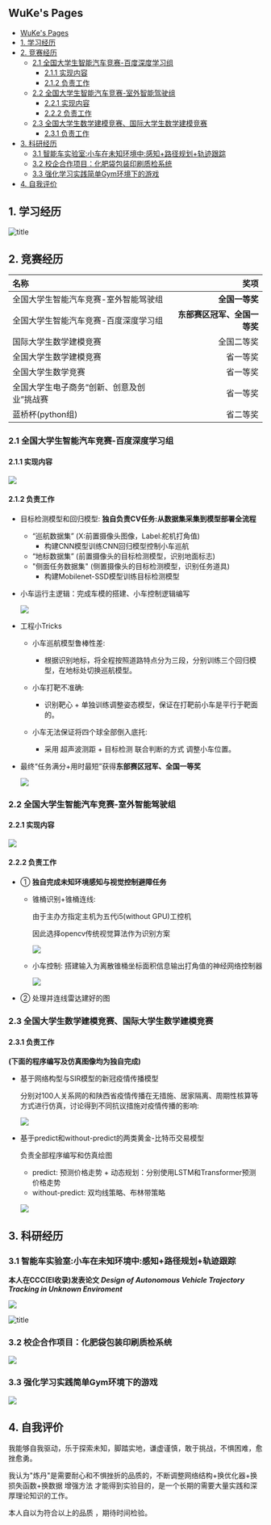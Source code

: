## WuKe's Pages

* [WuKe's Pages](#wukes-pages)
* [1\. 学习经历](#1-学习经历)
* [2\. 竞赛经历](#2-竞赛经历)
  * [2\.1 全国大学生智能汽车竞赛\-百度深度学习组](#21-全国大学生智能汽车竞赛-百度深度学习组)
    * [2\.1\.1 实现内容](#211-实现内容)
    * [2\.1\.2 负责工作](#212-负责工作)
  * [2\.2 全国大学生智能汽车竞赛\-室外智能驾驶组](#22-全国大学生智能汽车竞赛-室外智能驾驶组)
    * [2\.2\.1 实现内容](#221-实现内容)
    * [2\.2\.2 负责工作](#222-负责工作)
  * [2\.3 全国大学生数学建模竞赛、国际大学生数学建模竞赛](#23-全国大学生数学建模竞赛国际大学生数学建模竞赛)
    * [2\.3\.1 负责工作](#231-负责工作)
* [3\. 科研经历](#3-科研经历)
  * [3\.1 智能车实验室:小车在未知环境中:感知\+路径规划\+轨迹跟踪](#31-智能车实验室小车在未知环境中感知路径规划轨迹跟踪)
  * [3\.2 校企合作项目：化肥袋包装印刷质检系统](#32-校企合作项目化肥袋包装印刷质检系统)
  * [3\.3 强化学习实践简单Gym环境下的游戏](#33-强化学习实践简单gym环境下的游戏)
* [4\. 自我评价](#4-自我评价)

## 1. 学习经历

![title](https://img-blog.csdnimg.cn/f90d5077e0dd47fca5b15d340de2fd17.png)

## 2. 竞赛经历

| 名称                                  | 奖项       |
| :------------------------------------ | ---------: |
| 全国大学生智能汽车竞赛-室外智能驾驶组 | **全国一等奖** |
|全国大学生智能汽车竞赛-百度深度学习组|**东部赛区冠军、全国一等奖**|
|国际大学生数学建模竞赛|全国二等奖|
|全国大学生数学建模竞赛|省一等奖|
|全国大学生数学竞赛|省一等奖|
|全国大学生电子商务“创新、创意及创业”挑战赛|省一等奖|
|蓝桥杯(python组)|省二等奖|

### 2.1 全国大学生智能汽车竞赛-百度深度学习组

#### 2.1.1 实现内容

![](https://img-blog.csdnimg.cn/3f4d24194c7f4e3d9b197689bcfd9b27.gif#pic_center)

#### 2.1.2 负责工作

- 目标检测模型和回归模型: **独自负责CV任务:从数据集采集到模型部署全流程**

  - “巡航数据集” (X:前置摄像头图像，Label:舵机打角值)
    - 构建CNN模型训练CNN回归模型控制小车巡航
  - “地标数据集” (前置摄像头的目标检测模型，识别地面标志)
  - "侧面任务数据集" (侧置摄像头的目标检测模型，识别任务道具)
    - 构建Mobilenet-SSD模型训练目标检测模型

- 小车运行主逻辑：完成车模的搭建、小车控制逻辑编写

  ![](https://img-blog.csdnimg.cn/cebb3e7f9a55453185cbdc769ce6ef5d.png#pic_center)

- 工程小Tricks

  - 小车巡航模型鲁棒性差:
    - 根据识别地标，将全程按照道路特点分为三段，分别训练三个回归模型，在地标处切换巡航模型。
  - 小车打靶不准确:

    - 识别靶心 + 单独训练调整姿态模型，保证在打靶前小车是平行于靶面的。
  - 小车无法保证将四个球全部倒入底托:
    - 采用 超声波测距 + 目标检测 联合判断的方式 调整小车位置。

- 最终“任务满分+用时最短”获得**东部赛区冠军、全国一等奖**

  ![](https://img-blog.csdnimg.cn/e8bed9e71da840aaa11f87f3991f919f.png#pic_center)

### 2.2 全国大学生智能汽车竞赛-室外智能驾驶组

#### 2.2.1 实现内容

![](https://img-blog.csdnimg.cn/5ac5e681c34b4b36be933eb7cf16a6d9.png#pic_center)

#### 2.2.2 负责工作

- ①  **独自完成未知环境感知与视觉控制避障任务**

  - 锥桶识别+锥桶连线:  

    由于主办方指定主机为五代i5(without GPU)工控机

    因此选择opencv传统视觉算法作为识别方案

    ![](https://img-blog.csdnimg.cn/e7c9b3803d344ef79df93d5f58f92004.png#pic_center)

  - 小车控制:  搭建输入为离散锥桶坐标面积信息输出打角值的神经网络控制器

    ![](https://img-blog.csdnimg.cn/ea8be326a0994f65bc36e7a75d9bb23d.png#pic_center)

- ② 处理并连线雷达建好的图

### 2.3 全国大学生数学建模竞赛、国际大学生数学建模竞赛

#### 2.3.1 负责工作

**(下面的程序编写及仿真图像均为独自完成)**

- 基于网络构型与SIR模型的新冠疫情传播模型

  分别对100人关系网的和陕西省疫情传播在无措施、居家隔离、周期性核算等方式进行仿真，讨论得到不同抗议措施对疫情传播的影响:

  ![](https://img-blog.csdnimg.cn/89522bbf886e4a099d6a085838acaead.gif#pic_center)

- 基于predict和without-predict的两类黄金-比特币交易模型

  负责全部程序编写和仿真绘图
  
  - predict: 预测价格走势 + 动态规划：分别使用LSTM和Transformer预测价格走势
  - without-predict: 双均线策略、布林带策略
  
  ![](https://img-blog.csdnimg.cn/a933482efb2f49758c2b0ddfc83e1970.png#pic_center)

## 3. 科研经历

### 3.1 智能车实验室:小车在未知环境中:感知+路径规划+轨迹跟踪

**本人在CCC(EI收录)发表论文 *Design of Autonomous Vehicle Trajectory Tracking in Unknown Enviroment***



![](https://img-blog.csdnimg.cn/5903973425754295803c49b062209633.png#pic_center)

![title](https://img-blog.csdnimg.cn/0a91214fc33149d5bcc7897222918506.gif)





### 3.2 校企合作项目：化肥袋包装印刷质检系统

![](https://img-blog.csdnimg.cn/207eef7af51445a883aa41d70294d80d.png#pic_center)

### 3.3 强化学习实践简单Gym环境下的游戏

![](https://img-blog.csdnimg.cn/6c9b3c0ebf7841879969054efdd9dbfc.gif#pic_center)

## 4. 自我评价

我能够自我驱动，乐于探索未知，脚踏实地，谦虚谨慎，敢于挑战，不惧困难，愈挫愈勇。

我认为"炼丹"是需要耐心和不惧挫折的品质的，不断调整网络结构+换优化器+换损失函数+换数据 增强方法 才能得到实验目的，是一个长期的需要大量实践和深厚理论知识的工作。

本人自以为符合以上的品质 ，期待时间检验。
